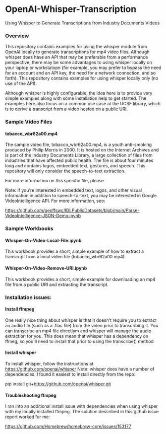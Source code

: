 # OpenAI-Whisper-Transcription
Using Whisper to Generate Transcriptions from Industry Documents Videos

### Overview

This repository contains examples for using the whisper module from OpenAI locally to generate transcriptions for mp4 video files. Although whisper does have an API that may be preferable from a performance perspective, there may be some advantages to using whisper locally on your laptop or workstatopn (for example, you may prefer to bypass the need for an account and an API key, the need for a network connection, and so forth). This repository contains examples for using whisper locally only (no use of the API).  

Although whisper is highly configurable, the idea here is to provide very simple examples along with some installation help to get started. The examples here also focus on a common use case at the UCSF library, which is to derive a transcript from a video hosted on a public URI. 

### Sample Video Files

#### tobacco_wbr62a00.mp4

The sample video file, tobacco_wbr62a00.mp4, is a youth anti-smoking produced by Philip Morris in 2000. It is hosted on the Internet Archives and is part of the Industry Documents Library, a large collection of files from industries that have affected public health.  The file is about four minutes long and contains logos, embedded text, gestures, and speech. This repository will only consider the speech-to-text extraction. 

For more information on this specific file, please

Note: If you're interested in embedded text, logos, and other visual information in addition to speech-to-text, you may be interested in Google VideoIntelligence API. For more information, see:

https://github.com/geoffswc/IDLPublicDatasets/blob/main/Parse-VideoIntelligence-JSON-Demo.ipynb

### Sample Workbooks

#### Whisper-On-Video-Local-File.ipynb

This workbook provides a short, simple example of how to extract a transcript from a local video file (tobacco_wbr62a00.mp4)

#### Whisper-On-Video-Remove-URI.ipynb

This workbook provides a short, simple example for downloading an mp4 file from a public URI and extracting the transcript. 

### Installation issues:

#### Install ffmpeg

One really nice thing about whisper is that it doesn't require you to extract an audio file (such as a .flac file) from the video prior to transcribing it. You can transcribe an mp4 file directlym and whisper will manage the audio extraction for you. This does mean that whisper has a dependency on ffmeg, so you'll need to install that prior to using the transcribe() method

#### Install whisper

To install whisper, follow the instructions at https://github.com/openai/whisper
Note: whisper does have a number of dependencies. I found it easiest to install directly from the repo:

pip install git+https://github.com/openai/whisper.git 

#### Troubleshooting ffmpeg

I ran into an additional install issue with dependencies when using whisper with my locally installed ffmpeg. The solution described in this github issue report worked for me:

https://github.com/Homebrew/homebrew-core/issues/153177

